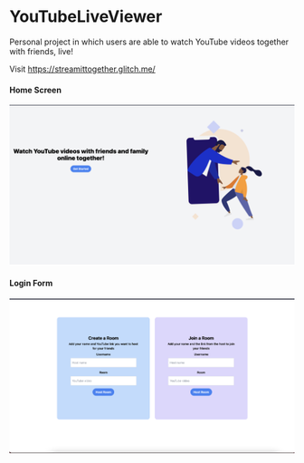 # YouTubeLiveViewer
Personal project in which users are able to watch YouTube videos together with friends, live! 

Visit https://streamittogether.glitch.me/

#### Home Screen
![Img1](https://github.com/PraveentheMachine/StreamItTogether/blob/master/public/img/homepage.png)
<br>

#### Login Form
![Img2](https://github.com/PraveentheMachine/StreamItTogether/blob/master/public/img/form.png)
